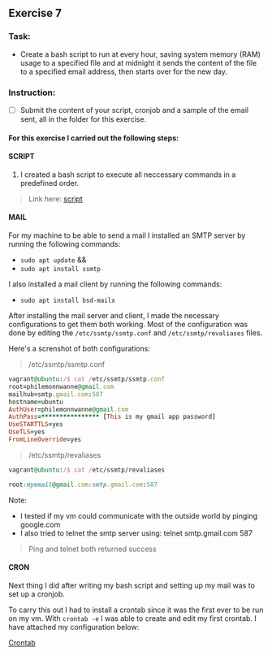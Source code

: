 ## Exercise 7

### Task:

* Create a bash script to run at every hour, saving system memory (RAM) usage to a specified file and at midnight it sends the content of the file to a specified email address, then starts over for the new day.

### Instruction:

- [ ] Submit the content of your script, cronjob and a sample of the email sent, all in the folder for this exercise.

#### For this exercise I carried out the following steps:

#### SCRIPT
1. I created a bash script to execute all neccessary commands in a predefined order. 
> Link here: [script](https://github.com/philemonnwanne/altschool-cloud-exercises/blob/main/Month-02/Exercise-07/script.sh)

#### MAIL
For my machine to be able to send a mail I installed an SMTP server by running the following commands:
- `sudo apt update` &&
- `sudo apt install ssmtp`

I also installed a mail client by running the following commands:
- `sudo apt install bsd-mailx`

After installing the mail server and client, I made the necessary configurations to get them both working.
Most of the configuration was done by editing the `/etc/ssmtp/ssmtp.conf` and `/etc/ssmtp/revaliases` files.

Here's a screnshot of both configurations:
> /etc/ssmtp/ssmtp.conf
```ruby
vagrant@ubuntu:/$ cat /etc/ssmtp/ssmtp.conf
root=philemonnwanne@gmail.com
mailhub=smtp.gmail.com:587
hostname=ubuntu
AuthUser=philemonnwanne@gmail.com
AuthPass=**************** [This is my gmail app password]
UseSTARTTLS=yes
UseTLS=yes
FromLineOverride=yes
```


> /etc/ssmtp/revaliases
```ruby
vagrant@ubuntu:/$ cat /etc/ssmtp/revaliases

root:myemail@gmail.com:smtp.gmail.com:587
```

Note: 
- I tested if my vm could communicate with the outside world by pinging google.com
- I also tried to telnet the smtp server using: telnet smtp.gmail.com 587
> Ping and telnet both returned success

#### CRON
Next thing I did after writing my bash script and setting up my mail was to set up a cronjob. 

To carry this out I had to install a crontab since it was the first ever to be run on my vm.
With `crontab -e` I was able to create and edit my first crontab. I have attached my configuration below:

[Crontab](https://github.com/philemonnwanne/altschool-cloud-exercises/blob/main/Month-02/Exercise-07/cron-mail.pdf)
